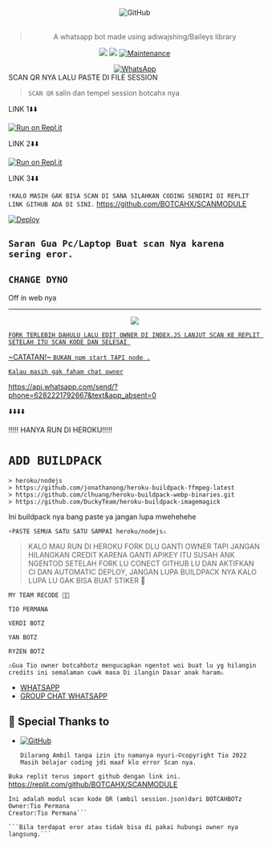 <div align="center">
<img alt="GitHub" src="https://img.shields.io/badge/WHATSAPP%20BOT-25D32?style=for-the-badge&logoColor=darkgreen"/>
<br><br>
  
> A whatsapp bot made using adiwajshing/Baileys library
 <p>
  <img src ="https://img.shields.io/badge/npm-v7.20.3-green.svg" />
  <img src="https://img.shields.io/badge/node-%3E=16.6.1-darkgreen.svg" />
   <a href="https://github.com/justpiple/whatsapp-bot/commit-activity" target="_blank">
    <img alt="Maintenance" src="https://img.shields.io/badge/Maintained%3F-no-red.svg" />
  </a>
</p>
<a href="https://chat.whatsapp.com/JEDQfzMGZan4HA98wtxsNL"><img alt="WhatsApp" src="https://img.shields.io/badge/WhatsApp%20Group-25D366?style=for-the-badge&logo=whatsapp&logoColor=white"/></a>
 
</div>
SCAN QR NYA LALU PASTE DI FILE SESSION

> `SCAN QR` salin dan tempel session botcahx nya

LINK 1⬇️⬇️

[![Run on Repl.it](https://repl.it/badge/github/quiec/whatsAlfa)](https://replit.com/@tioclkp02/SCANMODULE-3#index.js)

 LINK 2⬇️⬇️
 
[![Run on Repl.it](https://repl.it/badge/github/quiec/whatsAlfa)](https://replit.com/@tioclkp02/SCANMODULE-3?v=1)

LINK 3⬇️⬇️

```!KALO MASIH GAK BISA SCAN DI SANA SILAHKAN CODING SENDIRI DI REPLIT LINK GITHUB ADA DI SINI.```
 https://github.com/BOTCAHX/SCANMODULE

[![Deploy](https://www.herokucdn.com/deploy/button.svg)](https://heroku.com/deploy?template=https://github.com/BOTCAHX/yTEAM-DOGEBOT-update)

## `Saran Gua Pc/Laptop Buat scan Nya karena sering eror.`


## `CHANGE DYNO`

Off in web nya

----------

<p align="center">
  <a href="https://chat.whatsapp.com/JEDQfzMGZan4HA98wtxsNL"><img src="https://a.top4top.io/p_20888ybra1.jpg" />
</p>

```FORK TERLEBIH DAHULU LALU EDIT OWNER DI INDEX.JS LANJUT SCAN KE REPLIT SETELAH ITU SCAN KODE DAN SELESAI ```
  
  
  
 
~CATATAN!~
 ```BUKAN npm start TAPI node .```

 ```Kalau masih gak faham chat owner```

https://api.whatsapp.com/send/?phone=6282221792667&text&app_absent=0


⬇️⬇️⬇️⬇️

!!!!! HANYA RUN DI HEROKU!!!!!

# `ADD BUILDPACK`

```
> heroku/nodejs
> https://github.com/jonathanong/heroku-buildpack-ffmpeg-latest
> https://github.com/clhuang/heroku-buildpack-webp-binaries.git
> https://github.com/DuckyTeam/heroku-buildpack-imagemagick
```
Ini buildpack nya bang paste ya jangan lupa mwehehehe



```⚡PASTE SEMUA SATU SATU SAMPAI heroku/nodejs⚠️```


>KALO MAU RUN DI HEROKU FORK DLU GANTI OWNER TAPI JANGAN HILANGKAN CREDIT KARENA GANTI APIKEY ITU SUSAH ANK NGENTOD
>SETELAH FORK LU CONECT GITHUB LU DAN AKTIFKAN CI DAN AUTOMATIC DEPLOY, JANGAN LUPA BUILDPACK NYA KALO LUPA LU GAK BISA BUAT STIKER
🗿

`MY TEAM RECODE 👨‍💻`

`TIO PERMANA`

`VERDI BOTZ`

`YAN BOTZ`

`RYZEN BOTZ`


`⚠️Gua Tio owner botcahbotz mengucapkan ngentot woi buat lu yg hilangin credits ini semalaman cuwk masa Di ilangin Dasar anak haram⚠️`

- [WHATSAPP](http://wa.me/6282221792667)
- [GROUP CHAT WHATSAPP](https://chat.whatsapp.com/JEDQfzMGZan4HA98wtxsNL)


## 🙏 Special Thanks to
* <a href="https://github.com/adiwajshing/Baileys"><img alt="GitHub" src="https://img.shields.io/badge/@adiwajshing/Baileys%20-%23121011.svg?style=flat-square&logo=npm&color=white"/></a>
  
  ```Dilarang Ambil tanpa izin itu namanya nyuri-©copyright Tio 2022```
```Masih belajar coding jdi maaf klo error Scan nya.```

```Buka replit terus import github dengan link ini.```
https://replit.com/github/BOTCAHX/SCANMODULE


```>©2022
Ini adalah modul scan kode QR (ambil session.json)dari BOTCAHBOTz 
Owner:Tio Permana
Creator:Tio Permana```

```Bila terdapat eror atau tidak bisa di pakai hubungi owner nya langsung.```



